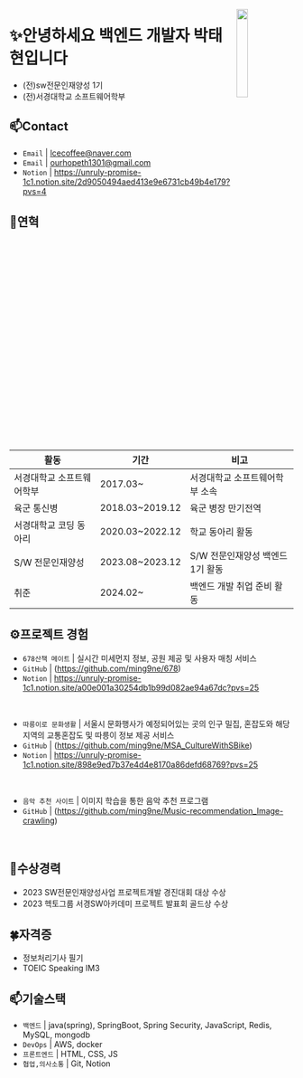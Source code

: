 <a href="https://hits.seeyoufarm.com"><img src="https://hits.seeyoufarm.com/api/count/incr/badge.svg?url=https%3A%2F%2Fgithub.com%2Fstg0123%2Fhit-counter&count_bg=%235AE57E&title_bg=%23555555&icon=&icon_color=%23E7E7E7&title=%EB%B0%A9%EB%AC%B8%EC%9E%90%EC%88%98&edge_flat=false" width="20%" align="right"/></a>  

# ✨안녕하세요 백엔드 개발자 박태현입니다  
- (전)sw전문인재양성 1기  
- (전)서경대학교 소프트웨어학부 

## 📫Contact

- `Email` | lcecoffee@naver.com
- `Email` | ourhopeth1301@gmail.com
- `Notion` | <a href="https://unruly-promise-1c1.notion.site/2d9050494aed413e9e6731cb49b4e179?pvs=4" target="_blank">https://unruly-promise-1c1.notion.site/2d9050494aed413e9e6731cb49b4e179?pvs=4</a>


## 👋연혁<br/>
|활동|기간|비고|
|---|---|---|
|서경대학교 소프트웨어학부|2017.03~ | 서경대학교 소프트웨어학부 소속|
|육군 통신병 |2018.03~2019.12|육군 병장 만기전역|
|서경대학교 코딩 동아리 |2020.03~2022.12|학교 동아리 활동|
|S/W 전문인재양성|2023.08~2023.12| S/W 전문인재양성 백엔드 1기 활동|
|취준 | 2024.02~ |백엔드 개발 취업 준비 활동|

## ⚙프로젝트 경험

- `678산책 메이트` | 실시간 미세먼지 정보, 공원 제공 및 사용자 매칭 서비스
- `GitHub` | (https://github.com/ming9ne/678)
- `Notion` | https://unruly-promise-1c1.notion.site/a00e001a30254db1b99d082ae94a67dc?pvs=25
<br>

- `따릉이로 문화생활` | 서울시 문화행사가 예정되어있는 곳의 인구 밀집, 혼잡도와 해당 지역의 교통혼잡도 및 따릉이 정보 제공 서비스
- `GitHub` | (https://github.com/ming9ne/MSA_CultureWithSBike)
- `Notion` | https://unruly-promise-1c1.notion.site/898e9ed7b37e4d4e8170a86defd68769?pvs=25
<br>

- `음악 추천 사이트` | 이미지 학습을 통한 음악 추천 프로그램
- `GitHub` | (https://github.com/ming9ne/Music-recommendation_Image-crawling)
<br>


## 🎉수상경력
- 2023 SW전문인재양성사업 프로젝트개발 경진대회 대상 수상
- 2023 헥토그룹 서경SW아카데미 프로젝트 발표회 골드상 수상 

## 🍀자격증
- 정보처리기사 필기
- TOEIC Speaking IM3


## 📫기술스택
- `백엔드` | java(spring), SpringBoot, Spring Security, JavaScript, Redis, MySQL, mongodb
- `DevOps` | AWS, docker
- `프론트엔드` | HTML, CSS, JS
- `협업,의사소통` | Git, Notion
<br>

